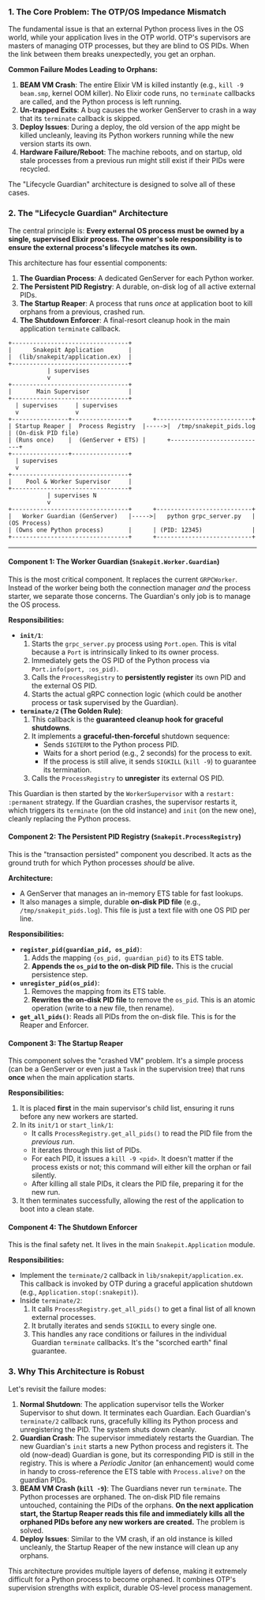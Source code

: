 ### **1. The Core Problem: The OTP/OS Impedance Mismatch**

The fundamental issue is that an external Python process lives in the OS world, while your application lives in the OTP world. OTP's supervisors are masters of managing OTP processes, but they are blind to OS PIDs. When the link between them breaks unexpectedly, you get an orphan.

**Common Failure Modes Leading to Orphans:**

1.  **BEAM VM Crash**: The entire Elixir VM is killed instantly (e.g., `kill -9 beam.smp`, kernel OOM killer). No Elixir code runs, no `terminate` callbacks are called, and the Python process is left running.
2.  **Un-trapped Exits**: A bug causes the worker GenServer to crash in a way that its `terminate` callback is skipped.
3.  **Deploy Issues**: During a deploy, the old version of the app might be killed uncleanly, leaving its Python workers running while the new version starts its own.
4.  **Hardware Failure/Reboot**: The machine reboots, and on startup, old stale processes from a previous run might still exist if their PIDs were recycled.

The "Lifecycle Guardian" architecture is designed to solve all of these cases.

### **2. The "Lifecycle Guardian" Architecture**

The central principle is: **Every external OS process must be owned by a single, supervised Elixir process. The owner's sole responsibility is to ensure the external process's lifecycle matches its own.**

This architecture has four essential components:

1.  **The Guardian Process**: A dedicated GenServer for each Python worker.
2.  **The Persistent PID Registry**: A durable, on-disk log of all active external PIDs.
3.  **The Startup Reaper**: A process that runs *once* at application boot to kill orphans from a previous, crashed run.
4.  **The Shutdown Enforcer**: A final-resort cleanup hook in the main application `terminate` callback.

```
+---------------------------------+
|      Snakepit Application       |
|  (lib/snakepit/application.ex)  |
+---------------------------------+
           | supervises
           v
+---------------------------------+
|       Main Supervisor           |
+---------------------------------+
  | supervises     | supervises
  v                v
+----------------+----------------+      +---------------------------+
| Startup Reaper |  Process Registry  |----->|  /tmp/snakepit_pids.log   | (On-disk PID file)
| (Runs once)    |  (GenServer + ETS) |      +---------------------------+
+----------------+----------------+
  | supervises
  v
+---------------------------------+
|    Pool & Worker Supervisor     |
+---------------------------------+
           | supervises N
           v
+---------------------------------+      +---------------------------+
|   Worker Guardian (GenServer)   |----->|   python grpc_server.py   | (OS Process)
| (Owns one Python process)       |      | (PID: 12345)              |
+---------------------------------+      +---------------------------+
```

---

#### **Component 1: The Worker Guardian (`Snakepit.Worker.Guardian`)**

This is the most critical component. It replaces the current `GRPCWorker`. Instead of the worker being both the connection manager *and* the process starter, we separate those concerns. The Guardian's only job is to manage the OS process.

**Responsibilities:**

*   **`init/1`**:
    1.  Starts the `grpc_server.py` process using `Port.open`. This is vital because a `Port` is intrinsically linked to its owner process.
    2.  Immediately gets the OS PID of the Python process via `Port.info(port, :os_pid)`.
    3.  Calls the `ProcessRegistry` to **persistently register** its own PID and the external OS PID.
    4.  Starts the actual gRPC connection logic (which could be another process or task supervised by the Guardian).
*   **`terminate/2` (The Golden Rule)**:
    1.  This callback is the **guaranteed cleanup hook for graceful shutdowns**.
    2.  It implements a **graceful-then-forceful** shutdown sequence:
        *   Sends `SIGTERM` to the Python process PID.
        *   Waits for a short period (e.g., 2 seconds) for the process to exit.
        *   If the process is still alive, it sends `SIGKILL` (`kill -9`) to guarantee its termination.
    3.  Calls the `ProcessRegistry` to **unregister** its external OS PID.

This Guardian is then started by the `WorkerSupervisor` with a `restart: :permanent` strategy. If the Guardian crashes, the supervisor restarts it, which triggers its `terminate` (on the old instance) and `init` (on the new one), cleanly replacing the Python process.

#### **Component 2: The Persistent PID Registry (`Snakepit.ProcessRegistry`)**

This is the "transaction persisted" component you described. It acts as the ground truth for which Python processes *should* be alive.

**Architecture:**

*   A GenServer that manages an in-memory ETS table for fast lookups.
*   It also manages a simple, durable **on-disk PID file** (e.g., `/tmp/snakepit_pids.log`). This file is just a text file with one OS PID per line.

**Responsibilities:**

*   **`register_pid(guardian_pid, os_pid)`**:
    1.  Adds the mapping `{os_pid, guardian_pid}` to its ETS table.
    2.  **Appends the `os_pid` to the on-disk PID file.** This is the crucial persistence step.
*   **`unregister_pid(os_pid)`**:
    1.  Removes the mapping from its ETS table.
    2.  **Rewrites the on-disk PID file** to remove the `os_pid`. This is an atomic operation (write to a new file, then rename).
*   **`get_all_pids()`**: Reads all PIDs from the on-disk file. This is for the Reaper and Enforcer.

#### **Component 3: The Startup Reaper**

This component solves the "crashed VM" problem. It's a simple process (can be a GenServer or even just a `Task` in the supervision tree) that runs **once** when the main application starts.

**Responsibilities:**

1.  It is placed **first** in the main supervisor's child list, ensuring it runs before any new workers are started.
2.  In its `init/1` or `start_link/1`:
    *   It calls `ProcessRegistry.get_all_pids()` to read the PID file from the *previous run*.
    *   It iterates through this list of PIDs.
    *   For each PID, it issues a `kill -9 <pid>`. It doesn't matter if the process exists or not; this command will either kill the orphan or fail silently.
    *   After killing all stale PIDs, it clears the PID file, preparing it for the new run.
3.  It then terminates successfully, allowing the rest of the application to boot into a clean state.

#### **Component 4: The Shutdown Enforcer**

This is the final safety net. It lives in the main `Snakepit.Application` module.

**Responsibilities:**

*   Implement the `terminate/2` callback in `lib/snakepit/application.ex`. This callback is invoked by OTP during a graceful application shutdown (e.g., `Application.stop(:snakepit)`).
*   Inside `terminate/2`:
    1.  It calls `ProcessRegistry.get_all_pids()` to get a final list of all known external processes.
    2.  It brutally iterates and sends `SIGKILL` to every single one.
    3.  This handles any race conditions or failures in the individual Guardian `terminate` callbacks. It's the "scorched earth" final guarantee.

### **3. Why This Architecture is Robust**

Let's revisit the failure modes:

1.  **Normal Shutdown**: The application supervisor tells the Worker Supervisor to shut down. It terminates each Guardian. Each Guardian's `terminate/2` callback runs, gracefully killing its Python process and unregistering the PID. The system shuts down cleanly.
2.  **Guardian Crash**: The supervisor immediately restarts the Guardian. The new Guardian's `init` starts a new Python process and registers it. The old (now-dead) Guardian is gone, but its corresponding PID is still in the registry. This is where a *Periodic Janitor* (an enhancement) would come in handy to cross-reference the ETS table with `Process.alive?` on the guardian PIDs.
3.  **BEAM VM Crash (`kill -9`)**: The Guardians never run `terminate`. The Python processes are orphaned. The on-disk PID file remains untouched, containing the PIDs of the orphans. **On the next application start, the Startup Reaper reads this file and immediately kills all the orphaned PIDs before any new workers are created.** The problem is solved.
4.  **Deploy Issues**: Similar to the VM crash, if an old instance is killed uncleanly, the Startup Reaper of the new instance will clean up any orphans.

This architecture provides multiple layers of defense, making it extremely difficult for a Python process to become orphaned. It combines OTP's supervision strengths with explicit, durable OS-level process management.
